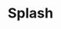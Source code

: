 ---
title: Splash 
layout: collection
permalink: /Splash/
collection: Splash
entries_layout: grid
classes: wide
---
